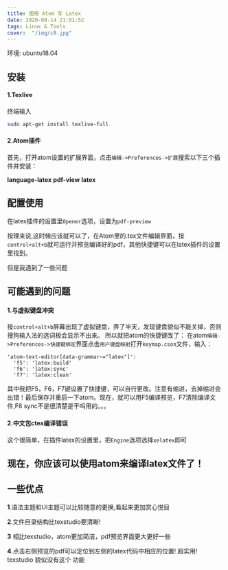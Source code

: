 ```yaml
---
title: 使用 Atom 写 Latex
date: 2020-08-14 21:01:52
tags: Linux & Tools
cover:  "/img/c8.jpg"
---
```


环境: ubuntu18.04

## 安装
#### 1.Texlive
终端输入

```bash
sudo apt-get install texlive-full
```
#### 2.Atom插件

首先，打开atom设置的扩展界面，点击``` 编辑->Preferences->扩展 ```搜索以下三个插件并安装：

**language-latex**
**pdf-view**
**latex**


## 配置使用

在latex插件的设置里```Opener```选项，设置为```pdf-preview```


按理来说,这时候应该就可以了，在Atom里的.tex文件编辑界面，按```control+alt+b```就可运行并预览编译好的pdf，其他快捷键可以在latex插件的设置里找到。

但是我遇到了一些问题

## 可能遇到的问题

#### 1.与虚拟键盘冲突
按```control+alt+b```屏幕出现了虚拟键盘，弄了半天，发现键盘貌似不能关掉，否则搜狗输入法的选词板会显示不出来。
所以就把atom的快捷键改了：
在atom```编辑->Preferences->快捷键绑定```界面点击```用户键盘映射```打开```keymap.cson```文件，输入：

```
'atom-text-editor[data-grammar~="latex"]':
  'f5': 'latex:build'
  'f6': 'latex:sync'
  'f7': 'latex:clean'
```
其中我把F5，F6，F7键设置了快捷键，可以自行更改。注意有缩进，去掉缩进会出错！最后保存并重启一下atom。现在，就可以用F5编译预览，F7清除编译文件,F6 sync不是很清楚是干吗用的。。。


#### 2.中文包ctex编译错误

这个很简单，在插件latex的设置里，把```Engine```选项选择```xelatex```即可

## 现在，你应该可以使用atom来编译latex文件了！

## 一些优点

**1**.语法主题和UI主题可以比较随意的更换,看起来更加赏心悦目

**2**.文件目录结构比texstudio要清晰!

**3** 相比texstudio，atom更加简洁，pdf预览界面更大更好一些

**4**.点击右侧预览的pdf可以定位到左侧的latex代码中相应的位置! 超实用! texstudio
貌似没有这个 功能
